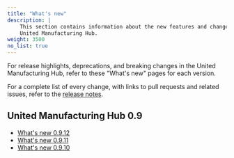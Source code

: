 ```yaml
---
title: "What's new"
description: |
    This section contains information about the new features and changes in the
    United Manufacturing Hub.
weight: 3500
no_list: true
---
```


For release highlights, deprecations, and breaking changes in the United
Manufacturing Hub, refer to these "What's new" pages for each version.

For a complete list of every change, with links to pull requests and related
issues, refer to the [release notes](https://github.com/united-manufacturing-hub/united-manufacturing-hub/releases).

## United Manufacturing Hub 0.9

- [What's new 0.9.12](/docs/whatsnew/0.9.12/)
- [What's new 0.9.11](/docs/whatsnew/0.9.11/)
- [What's new 0.9.10](/docs/whatsnew/0.9.10/)
